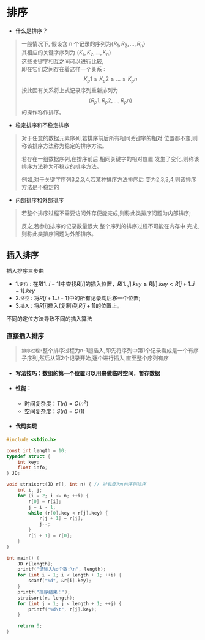 # 排序
- 什么是排序？
> 一般情况下,
> 假设含 n 个记录的序列为$\{ R_1 , R_2 , ..., R_n \}$<br>
> 其相应的关键字序列为 $\{ K_1 , K_2 , ...,K_n \}$<br>
> 这些关键字相互之间可以进行比较,<br>
> 即在它们之间存在着这样一个关系 :<br>
> $$K_p1 ≤K_p2 ≤...≤K_pn$$
> 按此固有关系将上式记录序列重新排列为<br>
> $$\{ R_p1 , R_p2 , ...,R_pn \}$$
> 的操作称作排序。

- 稳定排序和不稳定排序
  
> 对于任意的数据元素序列,若排序前后所有相同关键字的相对
> 位置都不变,则称该排序方法称为稳定的排序方法。
> 
> 若存在一组数据序列,在排序前后,相同关键字的相对位置
> 发生了变化,则称该排序方法称为不稳定的排序方法。
> 
> 例如,对于关键字序列3,2,3,4,若某种排序方法排序后
> 变为2,3,3,4,则该排序方法是不稳定的

- 内部排序和外部排序

> 若整个排序过程不需要访问外存便能完成,则称此类排序问题为内部排序;
> 
> 反之,若参加排序的记录数量很大,整个序列的排序过程不可能在内存中 完成,则称此类排序问题为外部排序。


## 插入排序
插入排序三步曲
- 1.`定位：`在$R[1..i-1]$中查找$R[i]$的插入位置，$R[1..j].key \leq R[i].key < R[ j+1..i-1].key$
- 2.`挤空：`将$R[j+1..i-1]$中的所有记录均后移一个位置;
- 3.`插入：`将$R[i]$插入(复制)到$R[j+1]$的位置上。

不同的定位方法导致不同的插入算法

### 直接插入排序
> `排序过程:`整个排序过程为n-1趟插入,即先将序列中第1个记录看成是一个有序子序列,然后从第2个记录开始,逐个进行插入,直至整个序列有序

- #### 写法技巧：数组的第一个位置可以用来做临时空间，暂存数据
- #### 性能：
  - 时间复杂度：$T(n)=O(n^2)$
  - 空间复杂度：$S(n)=O(1)$
- #### 代码实现
``` c
#include <stdio.h>

const int length = 10;
typedef struct {
    int key;
    float info;
} JD;

void straisort(JD r[], int n) { // 对长度为n的序列排序
    int i, j;
    for (i = 2; i <= n; ++i) {
        r[0] = r[i];
        j = i - 1;
        while (r[0].key < r[j].key) {
            r[j + 1] = r[j];
            j--;
        }
        r[j + 1] = r[0];
    }
}

int main() {
    JD r[length];
    printf("请输入%d个数:\n", length);
    for (int i = 1; i < length + 1; ++i) {
        scanf("%d", &r[i].key);
    }
    printf("排序结果：");
    straisort(r, length);
    for (int j = 1; j < length + 1; ++j) {
        printf("%d\t", r[j].key);
    }

    return 0;
}
```






